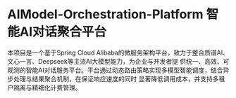 # AIModel-Orchestration-Platform 智能AI对话聚合平台
本项目是一个基于Spring Cloud Alibaba的微服务架构平台，致力于整合质谱AI、文心一言、Deepseek等主流AI大模型能力，为企业与开发者提 供统一、高效、可观测的智能AI对话服务平台。平台通过动态路由策略实现多模型智能调度，结合异步处理与结果聚合机制，在保证响应速度的同时 显著降低调用成本，并支持多租户隔离与精细化计费管理。
